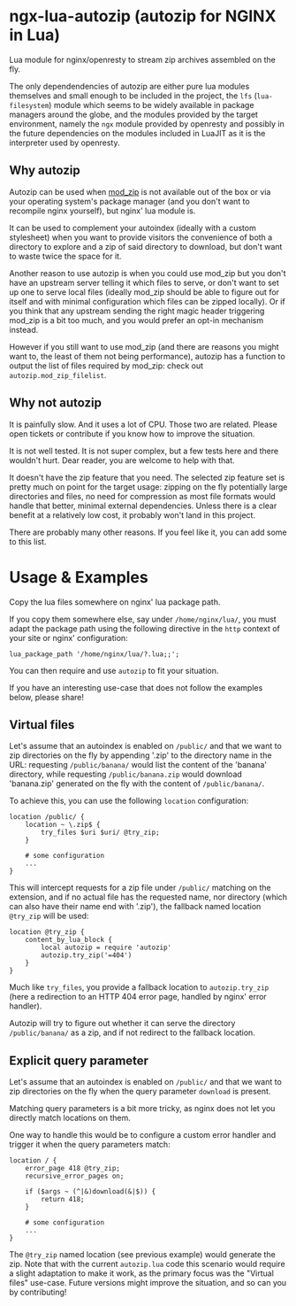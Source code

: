 # ngx-lua-autozip (autozip for NGINX in Lua)

Lua module for nginx/openresty to stream zip archives assembled on the fly.

The only dependendencies of autozip are either pure lua modules themselves and
small enough to be included in the project, the `lfs` (`lua-filesystem`) module
which seems to be widely available in package managers around the globe, and
the modules provided by the target environment, namely the `ngx` module
provided by openresty and possibly in the future dependencies on the modules
included in LuaJIT as it is the interpreter used by openresty.

## Why autozip

Autozip can be used when [mod_zip] is not available out of the box or via your
operating system's package manager (and you don't want to recompile nginx
yourself), but nginx' lua module is.

It can be used to complement your autoindex (ideally with a custom stylesheet)
when you want to provide visitors the convenience of both a directory to explore
and a zip of said directory to download, but don't want to waste twice the space
for it.

Another reason to use autozip is when you could use mod_zip but you don't have
an upstream server telling it which files to serve, or don't want to set up one
to serve local files (ideally mod_zip should be able to figure out for itself
and with minimal configuration which files can be zipped locally). Or if you
think that any upstream sending the right magic header triggering mod_zip is a
bit too much, and you would prefer an opt-in mechanism instead.

However if you still want to use mod_zip (and there are reasons you might want
to, the least of them not being performance), autozip has a function to output
the list of files required by mod_zip: check out `autozip.mod_zip_filelist`.

## Why not autozip

It is painfully slow. And it uses a lot of CPU. Those two are related. Please
open tickets or contribute if you know how to improve the situation.

It is not well tested. It is not super complex, but a few tests here and there
wouldn't hurt. Dear reader, you are welcome to help with that.

It doesn't have the zip feature that you need. The selected zip feature set is
pretty much on point for the target usage: zipping on the fly potentially large
directories and files, no need for compression as most file formats would
handle that better, minimal external dependencies. Unless there is a clear
benefit at a relatively low cost, it probably won't land in this project.

There are probably many other reasons. If you feel like it, you can add some to
this list.


# Usage & Examples

Copy the lua files somewhere on nginx' lua package path.

If you copy them somewhere else, say under `/home/nginx/lua/`, you must adapt
the package path using the following directive in the `http` context of your
site or nginx' configuration:

    lua_package_path '/home/nginx/lua/?.lua;;';

You can then require and use `autozip` to fit your situation.

If you have an interesting use-case that does not follow the examples below,
please share!

## Virtual files

Let's assume that an autoindex is enabled on `/public/` and that we want to zip
directories on the fly by appending '.zip' to the directory name in the URL:
requesting `/public/banana/` would list the content of the 'banana' directory,
while requesting `/public/banana.zip` would download 'banana.zip' generated on
the fly with the content of `/public/banana/`.

To achieve this, you can use the following `location` configuration:

    location /public/ {
        location ~ \.zip$ {
            try_files $uri $uri/ @try_zip;
        }

        # some configuration
        ...
    }

This will intercept requests for a zip file under `/public/` matching on the
extension, and if no actual file has the requested name, nor directory (which
can also have their name end with '.zip'), the fallback named location
`@try_zip` will be used:

    location @try_zip {
        content_by_lua_block {
            local autozip = require 'autozip'
            autozip.try_zip('=404')
        }
    }

Much like `try_files`, you provide a fallback location to `autozip.try_zip`
(here a redirection to an HTTP 404 error page, handled by nginx' error handler).

Autozip will try to figure out whether it can serve the directory
`/public/banana/` as a zip, and if not redirect to the fallback location.

## Explicit query parameter

Let's assume that an autoindex is enabled on `/public/` and that we want to zip
directories on the fly when the query parameter `download` is present.

Matching query parameters is a bit more tricky, as nginx does not let you
directly match locations on them.

One way to handle this would be to configure a custom error handler and trigger
it when the query parameters match:

    location / {
        error_page 418 @try_zip;
        recursive_error_pages on;

        if ($args ~ (^|&)download(&|$)) {
            return 418;
        }

        # some configuration
        ...
    }

The `@try_zip` named location (see previous example) would generate the zip.
Note that with the current `autozip.lua` code this scenario would require a
slight adaptation to make it work, as the primary focus was the "Virtual files"
use-case. Future versions might improve the situation, and so can you by
contributing!




[mod_zip]: https://www.nginx.com/resources/wiki/modules/zip/
